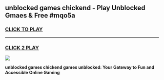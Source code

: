 
## unblocked games chickend - Play Unblocked Gmaes & Free #mqo5a
<h3>
<a href="https://news.freeplayer.one?title=unblocked_games_chickend&ref=03M">CLICK TO PLAY</a></h3>
<hr>

<h3>
<a href="https://news.freeplayer.one?title=unblocked_games_chickend&ref=03M">CLICK 2 PLAY</a>
  
</h3>

<a href="https://news.freeplayer.one?title=unblocked_games_chickend&ref=03M"><img src="https://clearcache.store/games.png"></a>


**unblocked games chickend games unblocked: Your Gateway to Fun and Accessible Online Gaming**
